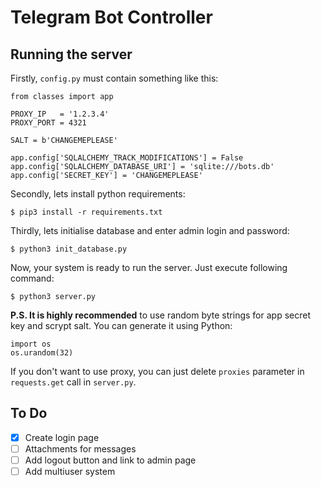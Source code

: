 # Telegram Bot Controller
## Running the server
Firstly, `config.py` must contain something like this:
```
from classes import app

PROXY_IP   = '1.2.3.4'
PROXY_PORT = 4321

SALT = b'CHANGEMEPLEASE'

app.config['SQLALCHEMY_TRACK_MODIFICATIONS'] = False
app.config['SQLALCHEMY_DATABASE_URI'] = 'sqlite:///bots.db'
app.config['SECRET_KEY'] = 'CHANGEMEPLEASE'
```
Secondly, lets install python requirements:
```
$ pip3 install -r requirements.txt
```
Thirdly, lets initialise database and enter admin login and password:
```
$ python3 init_database.py
```
Now, your system is ready to run the server. Just execute following command:
```
$ python3 server.py
```
**P.S. It is highly recommended** to use random byte strings for app secret key and scrypt salt. You can generate it using Python:
```
import os
os.urandom(32)
```
If you don't want to use proxy, you can just delete `proxies` parameter in `requests.get` call in `server.py`. 
## To Do
- [X] Create login page
- [ ] Attachments for messages
- [ ] Add logout button and link to admin page
- [ ] Add multiuser system